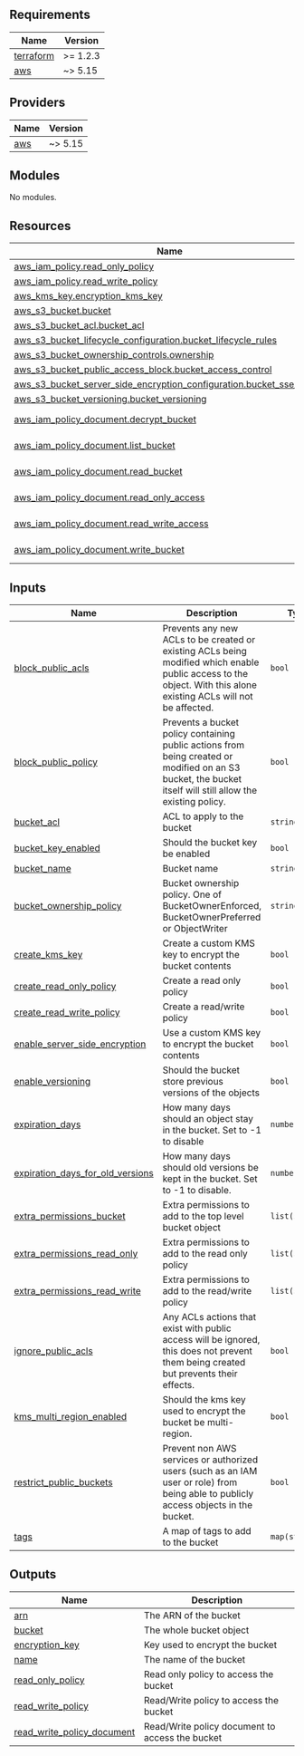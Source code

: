 ## Requirements

| Name | Version |
|------|---------|
| <a name="requirement_terraform"></a> [terraform](#requirement\_terraform) | >= 1.2.3 |
| <a name="requirement_aws"></a> [aws](#requirement\_aws) | ~> 5.15 |

## Providers

| Name | Version |
|------|---------|
| <a name="provider_aws"></a> [aws](#provider\_aws) | ~> 5.15 |

## Modules

No modules.

## Resources

| Name | Type |
|------|------|
| [aws_iam_policy.read_only_policy](https://registry.terraform.io/providers/hashicorp/aws/latest/docs/resources/iam_policy) | resource |
| [aws_iam_policy.read_write_policy](https://registry.terraform.io/providers/hashicorp/aws/latest/docs/resources/iam_policy) | resource |
| [aws_kms_key.encryption_kms_key](https://registry.terraform.io/providers/hashicorp/aws/latest/docs/resources/kms_key) | resource |
| [aws_s3_bucket.bucket](https://registry.terraform.io/providers/hashicorp/aws/latest/docs/resources/s3_bucket) | resource |
| [aws_s3_bucket_acl.bucket_acl](https://registry.terraform.io/providers/hashicorp/aws/latest/docs/resources/s3_bucket_acl) | resource |
| [aws_s3_bucket_lifecycle_configuration.bucket_lifecycle_rules](https://registry.terraform.io/providers/hashicorp/aws/latest/docs/resources/s3_bucket_lifecycle_configuration) | resource |
| [aws_s3_bucket_ownership_controls.ownership](https://registry.terraform.io/providers/hashicorp/aws/latest/docs/resources/s3_bucket_ownership_controls) | resource |
| [aws_s3_bucket_public_access_block.bucket_access_control](https://registry.terraform.io/providers/hashicorp/aws/latest/docs/resources/s3_bucket_public_access_block) | resource |
| [aws_s3_bucket_server_side_encryption_configuration.bucket_sse_config](https://registry.terraform.io/providers/hashicorp/aws/latest/docs/resources/s3_bucket_server_side_encryption_configuration) | resource |
| [aws_s3_bucket_versioning.bucket_versioning](https://registry.terraform.io/providers/hashicorp/aws/latest/docs/resources/s3_bucket_versioning) | resource |
| [aws_iam_policy_document.decrypt_bucket](https://registry.terraform.io/providers/hashicorp/aws/latest/docs/data-sources/iam_policy_document) | data source |
| [aws_iam_policy_document.list_bucket](https://registry.terraform.io/providers/hashicorp/aws/latest/docs/data-sources/iam_policy_document) | data source |
| [aws_iam_policy_document.read_bucket](https://registry.terraform.io/providers/hashicorp/aws/latest/docs/data-sources/iam_policy_document) | data source |
| [aws_iam_policy_document.read_only_access](https://registry.terraform.io/providers/hashicorp/aws/latest/docs/data-sources/iam_policy_document) | data source |
| [aws_iam_policy_document.read_write_access](https://registry.terraform.io/providers/hashicorp/aws/latest/docs/data-sources/iam_policy_document) | data source |
| [aws_iam_policy_document.write_bucket](https://registry.terraform.io/providers/hashicorp/aws/latest/docs/data-sources/iam_policy_document) | data source |

## Inputs

| Name | Description | Type | Default | Required |
|------|-------------|------|---------|:--------:|
| <a name="input_block_public_acls"></a> [block\_public\_acls](#input\_block\_public\_acls) | Prevents any new ACLs to be created or existing ACLs being modified which enable public access to the object. With this alone existing ACLs will not be affected. | `bool` | `false` | no |
| <a name="input_block_public_policy"></a> [block\_public\_policy](#input\_block\_public\_policy) | Prevents a bucket policy containing public actions from being created or modified on an S3 bucket, the bucket itself will still allow the existing policy. | `bool` | `false` | no |
| <a name="input_bucket_acl"></a> [bucket\_acl](#input\_bucket\_acl) | ACL to apply to the bucket | `string` | `null` | no |
| <a name="input_bucket_key_enabled"></a> [bucket\_key\_enabled](#input\_bucket\_key\_enabled) | Should the bucket key be enabled | `bool` | `true` | no |
| <a name="input_bucket_name"></a> [bucket\_name](#input\_bucket\_name) | Bucket name | `string` | n/a | yes |
| <a name="input_bucket_ownership_policy"></a> [bucket\_ownership\_policy](#input\_bucket\_ownership\_policy) | Bucket ownership policy. One of BucketOwnerEnforced, BucketOwnerPreferred or ObjectWriter | `string` | `"BucketOwnerPreferred"` | no |
| <a name="input_create_kms_key"></a> [create\_kms\_key](#input\_create\_kms\_key) | Create a custom KMS key to encrypt the bucket contents | `bool` | `true` | no |
| <a name="input_create_read_only_policy"></a> [create\_read\_only\_policy](#input\_create\_read\_only\_policy) | Create a read only policy | `bool` | `true` | no |
| <a name="input_create_read_write_policy"></a> [create\_read\_write\_policy](#input\_create\_read\_write\_policy) | Create a read/write policy | `bool` | `true` | no |
| <a name="input_enable_server_side_encryption"></a> [enable\_server\_side\_encryption](#input\_enable\_server\_side\_encryption) | Use a custom KMS key to encrypt the bucket contents | `bool` | `true` | no |
| <a name="input_enable_versioning"></a> [enable\_versioning](#input\_enable\_versioning) | Should the bucket store previous versions of the objects | `bool` | `false` | no |
| <a name="input_expiration_days"></a> [expiration\_days](#input\_expiration\_days) | How many days should an object stay in the bucket. Set to -1 to disable | `number` | `-1` | no |
| <a name="input_expiration_days_for_old_versions"></a> [expiration\_days\_for\_old\_versions](#input\_expiration\_days\_for\_old\_versions) | How many days should old versions be kept in the bucket. Set to -1 to disable. | `number` | `-1` | no |
| <a name="input_extra_permissions_bucket"></a> [extra\_permissions\_bucket](#input\_extra\_permissions\_bucket) | Extra permissions to add to the top level bucket object | `list(string)` | `[]` | no |
| <a name="input_extra_permissions_read_only"></a> [extra\_permissions\_read\_only](#input\_extra\_permissions\_read\_only) | Extra permissions to add to the read only policy | `list(string)` | `[]` | no |
| <a name="input_extra_permissions_read_write"></a> [extra\_permissions\_read\_write](#input\_extra\_permissions\_read\_write) | Extra permissions to add to the read/write policy | `list(string)` | `[]` | no |
| <a name="input_ignore_public_acls"></a> [ignore\_public\_acls](#input\_ignore\_public\_acls) | Any ACLs actions that exist with public access will be ignored, this does not prevent them being created but prevents their effects. | `bool` | `false` | no |
| <a name="input_kms_multi_region_enabled"></a> [kms\_multi\_region\_enabled](#input\_kms\_multi\_region\_enabled) | Should the kms key used to encrypt the bucket be multi-region. | `bool` | `false` | no |
| <a name="input_restrict_public_buckets"></a> [restrict\_public\_buckets](#input\_restrict\_public\_buckets) | Prevent non AWS services or authorized users (such as an IAM user or role) from being able to publicly access objects in the bucket. | `bool` | `false` | no |
| <a name="input_tags"></a> [tags](#input\_tags) | A map of tags to add to the bucket | `map(string)` | `{}` | no |

## Outputs

| Name | Description |
|------|-------------|
| <a name="output_arn"></a> [arn](#output\_arn) | The ARN of the bucket |
| <a name="output_bucket"></a> [bucket](#output\_bucket) | The whole bucket object |
| <a name="output_encryption_key"></a> [encryption\_key](#output\_encryption\_key) | Key used to encrypt the bucket |
| <a name="output_name"></a> [name](#output\_name) | The name of the bucket |
| <a name="output_read_only_policy"></a> [read\_only\_policy](#output\_read\_only\_policy) | Read only policy to access the bucket |
| <a name="output_read_write_policy"></a> [read\_write\_policy](#output\_read\_write\_policy) | Read/Write policy to access the bucket |
| <a name="output_read_write_policy_document"></a> [read\_write\_policy\_document](#output\_read\_write\_policy\_document) | Read/Write policy document to access the bucket |
